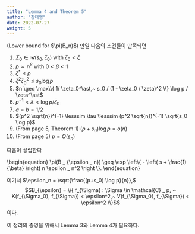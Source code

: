 ```yaml
---
title: "Lemma 4 and Theorem 5"
author: "장태영"
date: 2022-07-27
weight: 5
---
```


<style>
body {
  counter-set: theorem 4;
}
</style>

<div class="theorem">(Lower bound for $\pi(B_n)$)
만일 다음의 조건들이 만족되면

1. $\Sigma_0 \in \mathcal{U}(s_0, \zeta_0)$ with $\zeta_0 < \zeta$
2. $p \asymp n^\beta$ with $0 < \beta< 1$
3. $\zeta^\ast \leq p$
4. $\zeta^2 \zeta_0^2 \leq s_0 \log p$
5. $n \geq \max\\{ 1/ \zeta_0^\ast,~ s_0 / (1 - \zeta_0 / \zeta)^2 \\} \log p / \zeta^\ast$
6. $p^{-1} < \lambda < \log p / \zeta_0$ 
7. $a=b=1/2$
8. $(p^2 \sqrt{n})^{-1} \lesssim \tau \lesssim (p^2 \sqrt{n})^{-1} \sqrt{s_0 \log p}$
9. (From page 5, Theorem 1) $(p + s_0) \log p = o(n)$
10. (From page 5) $p = O(s_n)$

다음이 성립한다

\begin{equation}
\pi(B _ {\epsilon _ n})  \geq \exp \left\\{ - \left( s + \frac{1}{\beta} \right) n \epsilon _ n^2 \right \\}.
\end{equation}

여기서 $\epsilon_n = \sqrt{\frac{(p+s_0) \log p}{n}},$
$$B_{\epsilon} = \\{ f_{\Sigma} : \Sigma \in \mathcal{C} _ p, ~ K(f_{\Sigma_0}, f_{\Sigma}) < \epsilon^2,~ V(f_{\Sigma_0}, f_{\Sigma}) < \epsilon^2 \\}$$
이다. 
</div>

이 정리의 증명을 위해서 Lemma 3와 Lemma 4가 필요하다. 